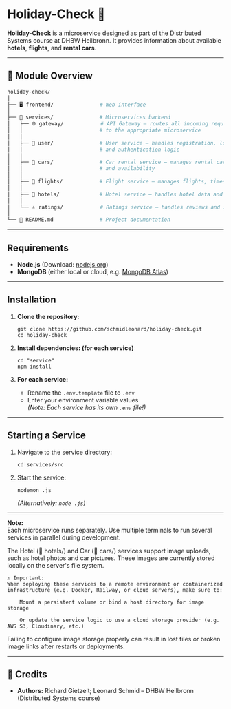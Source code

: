 # Holiday-Check 🌴
**Holiday-Check** is a microservice designed as part of the Distributed Systems course at DHBW Heilbronn. It provides information about available **hotels**, **flights**, and **rental cars**.

---
## 🧩 Module Overview

```bash
holiday-check/
│
├── 🖥️ frontend/               # Web interface
│
├── 🧩 services/               # Microservices backend
│   ├── 🌐 gateway/            # API Gateway – routes all incoming requests
│   │                         # to the appropriate microservice
│   │
│   ├── 🔐 user/               # User service – handles registration, login,
│   │                         # and authentication logic
│   │
│   ├── 🚗 cars/               # Car rental service – manages rental cars
│   │                         # and availability
│   │
│   ├── 🛫 flights/            # Flight service – manages flights, times, and routes
│   │
│   ├── 🏨 hotels/             # Hotel service – handles hotel data and availability
│   │
│   └── ⭐ ratings/            # Ratings service – handles reviews and star ratings
│
└── 📄 README.md               # Project documentation

```
---

## Requirements

- **Node.js** (Download: [nodejs.org](https://nodejs.org/))
- **MongoDB** (either local or cloud, e.g. [MongoDB Atlas](https://www.mongodb.com/cloud/atlas))

---

## Installation

1. **Clone the repository:**  
   ```
   git clone https://github.com/schmidleonard/holiday-check.git
   cd holiday-check
   ```

2. **Install dependencies: (for each service)**  
   ```
   cd "service"
   npm install
   ```

3. **For each service:**  
   - Rename the `.env.template` file to `.env`
   - Enter your environment variable values  
   *(Note: Each service has its own `.env` file!)*

---

## Starting a Service

1. Navigate to the service directory:  
   ```
   cd services/src
   ```

2. Start the service:  
   ```
   nodemon .js
   ```
   *(Alternatively: `node .js`)*

---

**Note:**  
Each microservice runs separately. Use multiple terminals to run several services in parallel during development.

The Hotel (🏨 hotels/) and Car (🚗 cars/) services support image uploads, such as hotel photos and car pictures. These images are currently stored locally on the server's file system.

    ⚠️ Important:
    When deploying these services to a remote environment or containerized infrastructure (e.g. Docker, Railway, or cloud servers), make sure to:

        Mount a persistent volume or bind a host directory for image storage

        Or update the service logic to use a cloud storage provider (e.g. AWS S3, Cloudinary, etc.)

Failing to configure image storage properly can result in lost files or broken image links after restarts or deployments.

---


## 📝 Credits

-   **Authors:** Richard Gietzelt; Leonard Schmid – DHBW Heilbronn (Distributed Systems course)
    
